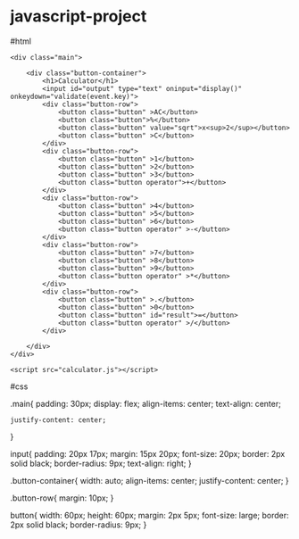 # javascript-project
#html
<!DOCTYPE html>
<html lang="en">
<head>
    <meta charset="UTF-8">
    <meta name="viewport" content="width=device-width, initial-scale=1.0">
    <title>Document</title>
    <link rel="stylesheet" href="calculator.css" />
</head>
<body>
    
    <div class="main">
        
        <div class="button-container">
            <h1>Calculator</h1>
            <input id="output" type="text" oninput="display()" onkeydown="validate(event.key)"> 
            <div class="button-row">
                <button class="button" >AC</button>
                <button class="button">%</button>
                <button class="button" value="sqrt">x<sup>2</sup></button>
                <button class="button" >C</button>
            </div>
            <div class="button-row">
                <button class="button" >1</button>
                <button class="button" >2</button>
                <button class="button" >3</button>
                <button class="button operator">+</button>
            </div>
            <div class="button-row">
                <button class="button" >4</button>
                <button class="button" >5</button>
                <button class="button" >6</button>                
                <button class="button operator" >-</button>                
            </div>
            <div class="button-row">
                <button class="button" >7</button>
                <button class="button" >8</button>
                <button class="button" >9</button>
                <button class="button operator" >*</button>
            </div>
            <div class="button-row">
                <button class="button" >.</button>
                <button class="button" >0</button>
                <button class="button" id="result">=</button>
                <button class="button operator" >/</button>
            </div>
            
        </div>
    </div>
    
    <script src="calculator.js"></script>
</body>
</html>

#css


.main{
    padding: 30px;
    display: flex;
    align-items: center;
    text-align: center;
    
    justify-content: center;
}

input{
    padding: 20px 17px;
    margin: 15px 20px;
    font-size: 20px;
    border: 2px solid black;
    border-radius: 9px;
    text-align: right;
}

.button-container{
    width: auto;
    align-items: center;
    justify-content: center;
}

.button-row{
    margin: 10px;
}

button{
    width: 60px;
    height: 60px;
    margin: 2px 5px;
    font-size: large;
    border: 2px solid black;
    border-radius: 9px;
}
